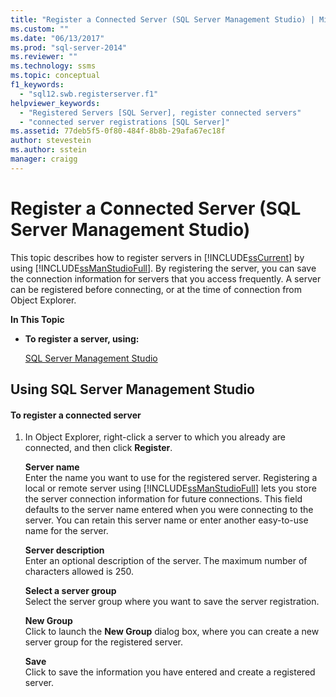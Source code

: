 ```yaml
---
title: "Register a Connected Server (SQL Server Management Studio) | Microsoft Docs"
ms.custom: ""
ms.date: "06/13/2017"
ms.prod: "sql-server-2014"
ms.reviewer: ""
ms.technology: ssms
ms.topic: conceptual
f1_keywords: 
  - "sql12.swb.registerserver.f1"
helpviewer_keywords: 
  - "Registered Servers [SQL Server], register connected servers"
  - "connected server registrations [SQL Server]"
ms.assetid: 77deb5f5-0f80-484f-8b8b-29afa67ec18f
author: stevestein
ms.author: sstein
manager: craigg
---
```

# Register a Connected Server (SQL Server Management Studio)
  This topic describes how to register servers in [!INCLUDE[ssCurrent](../../includes/sscurrent-md.md)] by using [!INCLUDE[ssManStudioFull](../../includes/ssmanstudiofull-md.md)]. By registering the server, you can save the connection information for servers that you access frequently. A server can be registered before connecting, or at the time of connection from Object Explorer.  
  
 **In This Topic**  
  
-   **To register a server, using:**  
  
     [SQL Server Management Studio](#SSMSProcedure)  
  
##  <a name="SSMSProcedure"></a> Using SQL Server Management Studio  
  
#### To register a connected server  
  
1.  In Object Explorer, right-click a server to which you already are connected, and then click **Register**.  
  
     **Server name**  
     Enter the name you want to use for the registered server. Registering a local or remote server using [!INCLUDE[ssManStudioFull](../../includes/ssmanstudiofull-md.md)] lets you store the server connection information for future connections. This field defaults to the server name entered when you were connecting to the server. You can retain this server name or enter another easy-to-use name for the server.  
  
     **Server description**  
     Enter an optional description of the server. The maximum number of characters allowed is 250.  
  
     **Select a server group**  
     Select the server group where you want to save the server registration.  
  
     **New Group**  
     Click to launch the **New Group** dialog box, where you can create a new server group for the registered server.  
  
     **Save**  
     Click to save the information you have entered and create a registered server.  
  
  
